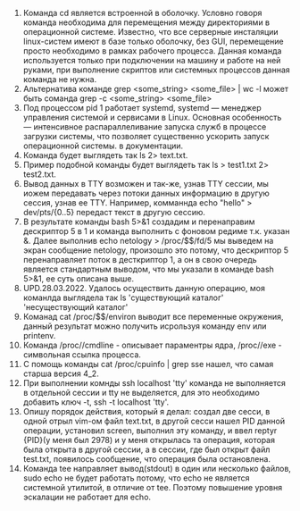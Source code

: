1.  Команда cd является встроенной в оболочку. Условно говоря команда необходима для перемещения между директориями в операционной системе. Известно, что все серверные инсталяции linux-систем имеют в базе только оболочку, без GUI, перемещение просто необходимо в рамках рабочего процесса. Данная команда используется только при подключении на машину и работе на ней руками, при выполнение скриптов или системных процессов данная команда не нужна.
2.  Альтернатива команде grep <some_string> <some_file> | wc -l может быть соманда grep -c <some_string> <some_file>
3.  Под процессом pid 1 работает systemd, systemd — менеджер управления системой и сервисами в Linux. Основная особенность — интенсивное распараллеливание запуска служб в процессе загрузки системы, что позволяет существенно ускорить запуск операционной системы. в документации.
4.  Команда будет выглядеть так ls 2> text.txt.
5.  Пример подобной команды будет выглядеть так ls > test1.txt 2> test2.txt.
6.  Вывод данных в TTY возможен и так-же, узнав TTY сессии, мы иожем передавать через потоки данных информацию в другую сессия, узнав ее TTY. Например, комманнда echo "hello" > dev/pts/{0..5} передаст текст в другую сессию.
7. В результате команды bash 5>&1 создадим и перенаправим дескриптор 5 в 1 и команда выполнить с фоновом редиме т.к. указан &. Далее выполнив echo netology > /proc/$$/fd/5 мы выведем на экран сообщение netology, произошло это потому, что дескриптор 5 перенаправляет поток в десткриптор 1, а он в свою очередь является стандартным выводом, что мы указали в команде bash 5>&1, ее суть описана выше.
8. UPD.28.03.2022. Удалось осуществить данную операцию, моя команлда выглядела так ls 'существующий каталог' 'несуществующий каталог' 
9. Команад cat /proc/$$/environ выводит все переменные окружения, данный результат можно получить исрользуя команду env или printenv.
10. Команда /proc/<PID>/cmdline - описывает параментры ядра, /proc/<PID>/exe - символьная ссылка процесса.
11. С помощь команды cat /proc/cpuinfo | grep sse нашел, что самая старша версия 4_2.
12. При выполнении комнды ssh localhost 'tty' команда не выполняется в отдельной сессии и tty не выделяется, для это необходимо добавить ключ -t, ssh -t localhost 'tty'.
13. Опишу порядок действия, который я делал: создал две сесси, в одной отрыл vim-ом файл text.txt, в другой сесси нашел PID данной операции, установил screen, выполнил эту команду, и ввел reptyr {PID}(у меня был 2978) и у меня открылась та операция, которая была открыта в другой сессии, а в сессии, где был открыт файл test.txt, появилось сообщение, что операция была остановлена.
14. Команда tee направляет вывод(stdout) в один или несколько файлов, sudo echo не будет работать потому, что echo не является системной утилитой, в отличие от tee. Поэтому повышение уровня эскалации не работает для echo.
